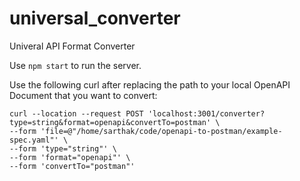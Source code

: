 # universal_converter

Univeral API Format Converter

Use ```npm start``` to run the server.

Use the following curl after replacing the path to your local OpenAPI Document that you want to convert:

```
curl --location --request POST 'localhost:3001/converter?type=string&format=openapi&convertTo=postman' \
--form 'file=@"/home/sarthak/code/openapi-to-postman/example-spec.yaml"' \
--form 'type="string"' \
--form 'format="openapi"' \
--form 'convertTo="postman"'
```
